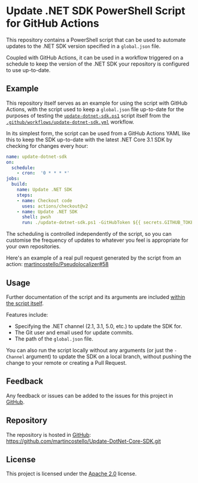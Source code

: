 # Update .NET SDK PowerShell Script for GitHub Actions

This repository contains a PowerShell script that can be used to automate
updates to the .NET SDK version specified in a `global.json` file.

Coupled with GitHub Actions, it can be used in a workflow triggered on a
schedule to keep the version of the .NET SDK your repository is configured to
use up-to-date.

## Example

This repository itself serves as an example for using the script with GitHub
Actions, with the script used to keep a `global.json` file up-to-date for the
purposes of testing the [`update-dotnet-sdk.ps1`](https://github.com/martincostello/Update-DotNet-Core-SDK/blob/master/update-dotnet-sdk.ps1) script itself from the
 [`.github/workflows/update-dotnet-sdk.yml`](https://github.com/martincostello/Update-DotNet-Core-SDK/blob/master/.github/workflows/update-dotnet-sdk.yml) workflow.

In its simplest form, the script can be used from a GitHub Actions YAML like this to keep the SDK up-to-date with the latest .NET Core 3.1 SDK by checking for changes every hour:

```YAML
name: update-dotnet-sdk
on:
  schedule:
    - cron:  '0 * * * *'
jobs:
  build:
    name: Update .NET SDK
    steps:
    - name: Checkout code
      uses: actions/checkout@v2
    - name: Update .NET SDK
      shell: pwsh
      run: ./update-dotnet-sdk.ps1 -GitHubToken ${{ secrets.GITHUB_TOKEN }}
```

The scheduling is controlled independently of the script, so you can customise the frequency of
updates to whatever you feel is appropriate for your own repositories.

Here's an example of a real pull request generated by the script from an action: [martincostello/Pseudolocalizer#58](https://github.com/martincostello/Pseudolocalizer/pull/58)

## Usage

Further documentation of the script and its arguments are included [within the script itself](https://github.com/martincostello/Update-DotNet-Core-SDK/blob/master/update-dotnet-sdk.ps1).

Features include:
  * Specifying the .NET channel (2.1, 3.1, 5.0, etc.) to update the SDK for.
  * The Git user and email used for update commits.
  * The path of the `global.json` file.

You can also run the script locally without any arguments (or just the `-Channel` argument) to update the SDK on a local branch, without pushing the change to your remote or creating a Pull Request.

## Feedback

Any feedback or issues can be added to the issues for this project in [GitHub](https://github.com/martincostello/Update-DotNet-Core-SDK/issues "Issues for this project on GitHub.com").

## Repository

The repository is hosted in [GitHub](https://github.com/martincostello/Update-DotNet-Core-SDK "This project on GitHub.com"): https://github.com/martincostello/Update-DotNet-Core-SDK.git

## License

This project is licensed under the [Apache 2.0](https://github.com/martincostello/Update-DotNet-Core-SDK/blob/master/LICENSE "The Apache 2.0 license") license.
